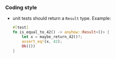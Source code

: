 ### Coding style

- unit tests should return a `Result` type. Example:
    ```rust
    #[test]
    fn is_equal_to_42() -> anyhow::Result<()> {
        let x = maybe_return_42()?;
        assert_eq!(x, 42);
        Ok(())
    }
    ```